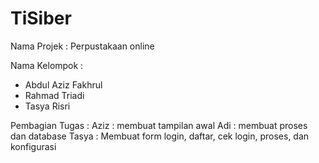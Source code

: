 # TiSiber
Nama Projek : Perpustakaan online

Nama Kelompok :
- Abdul Aziz Fakhrul
- Rahmad Triadi
- Tasya Risri

Pembagian Tugas :
Aziz : membuat tampilan awal
Adi : membuat proses dan database
Tasya : Membuat form login, daftar, cek login, proses, dan konfigurasi
